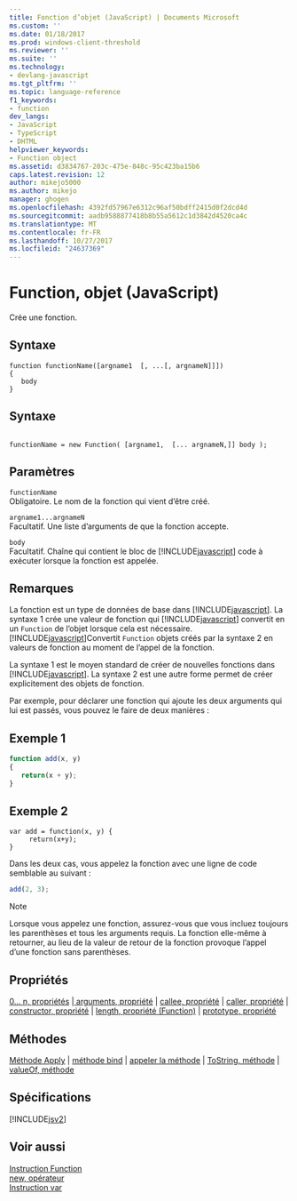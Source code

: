 ```yaml
---
title: Fonction d’objet (JavaScript) | Documents Microsoft
ms.custom: ''
ms.date: 01/18/2017
ms.prod: windows-client-threshold
ms.reviewer: ''
ms.suite: ''
ms.technology:
- devlang-javascript
ms.tgt_pltfrm: ''
ms.topic: language-reference
f1_keywords:
- function
dev_langs:
- JavaScript
- TypeScript
- DHTML
helpviewer_keywords:
- Function object
ms.assetid: d3834767-203c-475e-848c-95c423ba15b6
caps.latest.revision: 12
author: mikejo5000
ms.author: mikejo
manager: ghogen
ms.openlocfilehash: 4392fd57967e6312c96af50bdff2415d0f2dcd4d
ms.sourcegitcommit: aadb9588877418b8b55a5612c1d3842d4520ca4c
ms.translationtype: MT
ms.contentlocale: fr-FR
ms.lasthandoff: 10/27/2017
ms.locfileid: "24637369"
---
```

# <a name="function-object-javascript"></a>Function, objet (JavaScript)
Crée une fonction.  
  
## <a name="syntax"></a>Syntaxe  
  
```  
function functionName([argname1  [, ...[, argnameN]]])  
{  
   body  
}  
```  
  
## <a name="syntax"></a>Syntaxe  
  
```  
  
functionName = new Function( [argname1,  [... argnameN,]] body );  
```  
  
## <a name="parameters"></a>Paramètres  
 `functionName`  
 Obligatoire. Le nom de la fonction qui vient d’être créé.  
  
 `argname1...argnameN`  
 Facultatif. Une liste d’arguments de que la fonction accepte.  
  
 `body`  
 Facultatif. Chaîne qui contient le bloc de [!INCLUDE[javascript](../../javascript/includes/javascript-md.md)] code à exécuter lorsque la fonction est appelée.  
  
## <a name="remarks"></a>Remarques  
 La fonction est un type de données de base dans [!INCLUDE[javascript](../../javascript/includes/javascript-md.md)]. La syntaxe 1 crée une valeur de fonction qui [!INCLUDE[javascript](../../javascript/includes/javascript-md.md)] convertit en un `Function` de l’objet lorsque cela est nécessaire. [!INCLUDE[javascript](../../javascript/includes/javascript-md.md)]Convertit `Function` objets créés par la syntaxe 2 en valeurs de fonction au moment de l’appel de la fonction.  
  
 La syntaxe 1 est le moyen standard de créer de nouvelles fonctions dans [!INCLUDE[javascript](../../javascript/includes/javascript-md.md)]. La syntaxe 2 est une autre forme permet de créer explicitement des objets de fonction.  
  
 Par exemple, pour déclarer une fonction qui ajoute les deux arguments qui lui est passés, vous pouvez le faire de deux manières :  
  
## <a name="example-1"></a>Exemple 1  
  
```JavaScript  
function add(x, y)  
{  
   return(x + y);  
}  
```  
  
## <a name="example-2"></a>Exemple 2  
  
```  
var add = function(x, y) {  
     return(x+y);  
}  
```  
  
 Dans les deux cas, vous appelez la fonction avec une ligne de code semblable au suivant :  
  
```JavaScript  
add(2, 3);  
```  
  
> [!NOTE]
>  Lorsque vous appelez une fonction, assurez-vous que vous incluez toujours les parenthèses et tous les arguments requis. La fonction elle-même à retourner, au lieu de la valeur de retour de la fonction provoque l’appel d’une fonction sans parenthèses.  
  
## <a name="properties"></a>Propriétés  
 [0... n, propriétés](../../javascript/reference/0-dot-dot-dot-n-properties-arguments-javascript.md) &#124;[ arguments, propriété](../../javascript/reference/arguments-property-function-javascript.md) &#124; [callee, propriété](../../javascript/reference/callee-property-arguments-javascript.md) &#124; [caller, propriété](../../javascript/reference/caller-property-function-javascript.md) &#124; [constructor, propriété](../../javascript/reference/constructor-property-object-javascript.md) &#124; [length, propriété (Function)](../../javascript/reference/length-property-function-javascript.md) &#124; [prototype, propriété](../../javascript/reference/prototype-property-object-javascript.md)  
  
## <a name="methods"></a>Méthodes  
 [Méthode Apply](../../javascript/reference/apply-method-function-javascript.md) &#124; [méthode bind](../../javascript/reference/bind-method-function-javascript.md) &#124; [appeler la méthode](../../javascript/reference/call-method-function-javascript.md) &#124; [ToString, méthode](../../javascript/reference/tostring-method-object-javascript.md) &#124; [valueOf, méthode](../../javascript/reference/valueof-method-object-javascript.md)  
  
## <a name="requirements"></a>Spécifications  
 [!INCLUDE[jsv2](../../javascript/reference/includes/jsv2-md.md)]  
  
## <a name="see-also"></a>Voir aussi  
 [Instruction Function](../../javascript/reference/function-statement-javascript.md)   
 [new, opérateur](../../javascript/reference/new-operator-decrementjavascript.md)   
 [Instruction var](../../javascript/reference/var-statement-javascript.md)